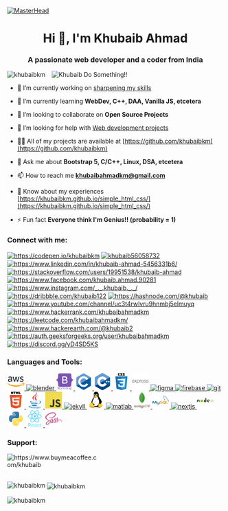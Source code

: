 [![MasterHead](https://www.pramukhdigital.com/wp-content/uploads/2018/07/New-PNC-Animated-Banners.gif)](https://khubaibkm.github.io/simple_html_css/)
<h1 align="center">Hi 👋, I'm Khubaib Ahmad</h1>
<h3 align="center">A passionate web developer and a coder from India</h3>
<img align="right" alt="Khubaib Do Something!!" width="400" src="https://i.pinimg.com/originals/00/c5/37/00c537bdf08547f031540521892e5aa7.gif">

<p align="left"> <img src="https://komarev.com/ghpvc/?username=khubaibkm&label=Profile%20views&color=0e75b6&style=flat" alt="khubaibkm" /> </p>

- 🔭 I’m currently working on [sharpening my skills](https://khubaibkm.github.io/simple_html_css/)

- 🌱 I’m currently learning **WebDev, C++, DAA, Vanilla JS, etcetera**

- 👯 I’m looking to collaborate on **Open Source Projects**

- 🤝 I’m looking for help with [Web development projects](https://khubaibkm.github.io/simple_html_css/)

- 👨‍💻 All of my projects are available at [https://github.com/khubaibkm](https://github.com/khubaibkm)

- 💬 Ask me about **Bootstrap 5, C/C++, Linux, DSA, etcetera**

- 📫 How to reach me **khubaibahmadkm@gmail.com**

- 📄 Know about my experiences [https://khubaibkm.github.io/simple_html_css/](https://khubaibkm.github.io/simple_html_css/)

- ⚡ Fun fact **Everyone think I'm Genius!! (probability = 1)**

<h3 align="left">Connect with me:</h3>
<p align="left">
<a href="https://codepen.io/https://codepen.io/khubaibkm" target="blank"><img align="center" src="https://raw.githubusercontent.com/rahuldkjain/github-profile-readme-generator/master/src/images/icons/Social/codepen.svg" alt="https://codepen.io/khubaibkm" height="30" width="40" /></a>
<a href="https://twitter.com/khubaib56058732" target="blank"><img align="center" src="https://raw.githubusercontent.com/rahuldkjain/github-profile-readme-generator/master/src/images/icons/Social/twitter.svg" alt="khubaib56058732" height="30" width="40" /></a>
<a href="https://linkedin.com/in/https://www.linkedin.com/in/khubaib-ahmad-5456331b6/" target="blank"><img align="center" src="https://raw.githubusercontent.com/rahuldkjain/github-profile-readme-generator/master/src/images/icons/Social/linked-in-alt.svg" alt="https://www.linkedin.com/in/khubaib-ahmad-5456331b6/" height="30" width="40" /></a>
<a href="https://stackoverflow.com/users/https://stackoverflow.com/users/19951538/khubaib-ahmad" target="blank"><img align="center" src="https://raw.githubusercontent.com/rahuldkjain/github-profile-readme-generator/master/src/images/icons/Social/stack-overflow.svg" alt="https://stackoverflow.com/users/19951538/khubaib-ahmad" height="30" width="40" /></a>
<a href="https://fb.com/https://www.facebook.com/khubaib.ahmad.90281" target="blank"><img align="center" src="https://raw.githubusercontent.com/rahuldkjain/github-profile-readme-generator/master/src/images/icons/Social/facebook.svg" alt="https://www.facebook.com/khubaib.ahmad.90281" height="30" width="40" /></a>
<a href="https://instagram.com/https://www.instagram.com/_._.khubaib._._/" target="blank"><img align="center" src="https://raw.githubusercontent.com/rahuldkjain/github-profile-readme-generator/master/src/images/icons/Social/instagram.svg" alt="https://www.instagram.com/_._.khubaib._._/" height="30" width="40" /></a>
<a href="https://dribbble.com/https://dribbble.com/khubaib122" target="blank"><img align="center" src="https://raw.githubusercontent.com/rahuldkjain/github-profile-readme-generator/master/src/images/icons/Social/dribbble.svg" alt="https://dribbble.com/khubaib122" height="30" width="40" /></a>
<a href="https://hashnode.com/https://hashnode.com/@khubaib" target="blank"><img align="center" src="https://raw.githubusercontent.com/rahuldkjain/github-profile-readme-generator/master/src/images/icons/Social/hashnode.svg" alt="https://hashnode.com/@khubaib" height="30" width="40" /></a>
<a href="https://www.youtube.com/c/https://www.youtube.com/channel/uc3t4rwlvru9hnmbj5elmuyq" target="blank"><img align="center" src="https://raw.githubusercontent.com/rahuldkjain/github-profile-readme-generator/master/src/images/icons/Social/youtube.svg" alt="https://www.youtube.com/channel/uc3t4rwlvru9hnmbj5elmuyq" height="30" width="40" /></a>
<a href="https://www.hackerrank.com/https://www.hackerrank.com/khubaibahmadkm" target="blank"><img align="center" src="https://raw.githubusercontent.com/rahuldkjain/github-profile-readme-generator/master/src/images/icons/Social/hackerrank.svg" alt="https://www.hackerrank.com/khubaibahmadkm" height="30" width="40" /></a>
<a href="https://www.leetcode.com/https://leetcode.com/khubaibahmadkm/" target="blank"><img align="center" src="https://raw.githubusercontent.com/rahuldkjain/github-profile-readme-generator/master/src/images/icons/Social/leet-code.svg" alt="https://leetcode.com/khubaibahmadkm/" height="30" width="40" /></a>
<a href="https://www.hackerearth.com/https://www.hackerearth.com/@khubaib2" target="blank"><img align="center" src="https://raw.githubusercontent.com/rahuldkjain/github-profile-readme-generator/master/src/images/icons/Social/hackerearth.svg" alt="https://www.hackerearth.com/@khubaib2" height="30" width="40" /></a>
<a href="https://auth.geeksforgeeks.org/user/https://auth.geeksforgeeks.org/user/khubaibahmadkm" target="blank"><img align="center" src="https://raw.githubusercontent.com/rahuldkjain/github-profile-readme-generator/master/src/images/icons/Social/geeks-for-geeks.svg" alt="https://auth.geeksforgeeks.org/user/khubaibahmadkm" height="30" width="40" /></a>
<a href="https://discord.gg/https://discord.gg/yD4SD5KS" target="blank"><img align="center" src="https://raw.githubusercontent.com/rahuldkjain/github-profile-readme-generator/master/src/images/icons/Social/discord.svg" alt="https://discord.gg/yD4SD5KS" height="30" width="40" /></a>
</p>

<h3 align="left">Languages and Tools:</h3>
<p align="left"> <a href="https://aws.amazon.com" target="_blank" rel="noreferrer"> <img src="https://raw.githubusercontent.com/devicons/devicon/master/icons/amazonwebservices/amazonwebservices-original-wordmark.svg" alt="aws" width="40" height="40"/> </a> <a href="https://www.blender.org/" target="_blank" rel="noreferrer"> <img src="https://download.blender.org/branding/community/blender_community_badge_white.svg" alt="blender" width="40" height="40"/> </a> <a href="https://getbootstrap.com" target="_blank" rel="noreferrer"> <img src="https://raw.githubusercontent.com/devicons/devicon/master/icons/bootstrap/bootstrap-plain-wordmark.svg" alt="bootstrap" width="40" height="40"/> </a> <a href="https://www.cprogramming.com/" target="_blank" rel="noreferrer"> <img src="https://raw.githubusercontent.com/devicons/devicon/master/icons/c/c-original.svg" alt="c" width="40" height="40"/> </a> <a href="https://www.w3schools.com/cpp/" target="_blank" rel="noreferrer"> <img src="https://raw.githubusercontent.com/devicons/devicon/master/icons/cplusplus/cplusplus-original.svg" alt="cplusplus" width="40" height="40"/> </a> <a href="https://www.w3schools.com/css/" target="_blank" rel="noreferrer"> <img src="https://raw.githubusercontent.com/devicons/devicon/master/icons/css3/css3-original-wordmark.svg" alt="css3" width="40" height="40"/> </a> <a href="https://expressjs.com" target="_blank" rel="noreferrer"> <img src="https://raw.githubusercontent.com/devicons/devicon/master/icons/express/express-original-wordmark.svg" alt="express" width="40" height="40"/> </a> <a href="https://www.figma.com/" target="_blank" rel="noreferrer"> <img src="https://www.vectorlogo.zone/logos/figma/figma-icon.svg" alt="figma" width="40" height="40"/> </a> <a href="https://firebase.google.com/" target="_blank" rel="noreferrer"> <img src="https://www.vectorlogo.zone/logos/firebase/firebase-icon.svg" alt="firebase" width="40" height="40"/> </a> <a href="https://git-scm.com/" target="_blank" rel="noreferrer"> <img src="https://www.vectorlogo.zone/logos/git-scm/git-scm-icon.svg" alt="git" width="40" height="40"/> </a> <a href="https://www.w3.org/html/" target="_blank" rel="noreferrer"> <img src="https://raw.githubusercontent.com/devicons/devicon/master/icons/html5/html5-original-wordmark.svg" alt="html5" width="40" height="40"/> </a> <a href="https://www.java.com" target="_blank" rel="noreferrer"> <img src="https://raw.githubusercontent.com/devicons/devicon/master/icons/java/java-original.svg" alt="java" width="40" height="40"/> </a> <a href="https://developer.mozilla.org/en-US/docs/Web/JavaScript" target="_blank" rel="noreferrer"> <img src="https://raw.githubusercontent.com/devicons/devicon/master/icons/javascript/javascript-original.svg" alt="javascript" width="40" height="40"/> </a> <a href="https://jekyllrb.com/" target="_blank" rel="noreferrer"> <img src="https://www.vectorlogo.zone/logos/jekyllrb/jekyllrb-icon.svg" alt="jekyll" width="40" height="40"/> </a> <a href="https://www.linux.org/" target="_blank" rel="noreferrer"> <img src="https://raw.githubusercontent.com/devicons/devicon/master/icons/linux/linux-original.svg" alt="linux" width="40" height="40"/> </a> <a href="https://www.mathworks.com/" target="_blank" rel="noreferrer"> <img src="https://upload.wikimedia.org/wikipedia/commons/2/21/Matlab_Logo.png" alt="matlab" width="40" height="40"/> </a> <a href="https://www.mongodb.com/" target="_blank" rel="noreferrer"> <img src="https://raw.githubusercontent.com/devicons/devicon/master/icons/mongodb/mongodb-original-wordmark.svg" alt="mongodb" width="40" height="40"/> </a> <a href="https://www.mysql.com/" target="_blank" rel="noreferrer"> <img src="https://raw.githubusercontent.com/devicons/devicon/master/icons/mysql/mysql-original-wordmark.svg" alt="mysql" width="40" height="40"/> </a> <a href="https://nextjs.org/" target="_blank" rel="noreferrer"> <img src="https://cdn.worldvectorlogo.com/logos/nextjs-2.svg" alt="nextjs" width="40" height="40"/> </a> <a href="https://nodejs.org" target="_blank" rel="noreferrer"> <img src="https://raw.githubusercontent.com/devicons/devicon/master/icons/nodejs/nodejs-original-wordmark.svg" alt="nodejs" width="40" height="40"/> </a> <a href="https://www.python.org" target="_blank" rel="noreferrer"> <img src="https://raw.githubusercontent.com/devicons/devicon/master/icons/python/python-original.svg" alt="python" width="40" height="40"/> </a> <a href="https://reactjs.org/" target="_blank" rel="noreferrer"> <img src="https://raw.githubusercontent.com/devicons/devicon/master/icons/react/react-original-wordmark.svg" alt="react" width="40" height="40"/> </a> <a href="https://sass-lang.com" target="_blank" rel="noreferrer"> <img src="https://raw.githubusercontent.com/devicons/devicon/master/icons/sass/sass-original.svg" alt="sass" width="40" height="40"/> </a> </p>

<h3 align="left">Support:</h3>
<p><a href="https://www.buymeacoffee.com/https://www.buymeacoffee.com/khubaib"> <img align="left" src="https://cdn.buymeacoffee.com/buttons/v2/default-yellow.png" height="50" width="210" alt="https://www.buymeacoffee.com/khubaib" /></a></p><br><br><br>

<p><img align="left" src="https://github-readme-stats.vercel.app/api/top-langs?username=khubaibkm&show_icons=true&locale=en&layout=compact" alt="khubaibkm" /></p>

<p>&nbsp;<img align="center" src="https://github-readme-stats.vercel.app/api?username=khubaibkm&show_icons=true&locale=en" alt="khubaibkm" /></p>

<p><img align="center" src="https://github-readme-streak-stats.herokuapp.com/?user=khubaibkm&" alt="khubaibkm" /></p>
